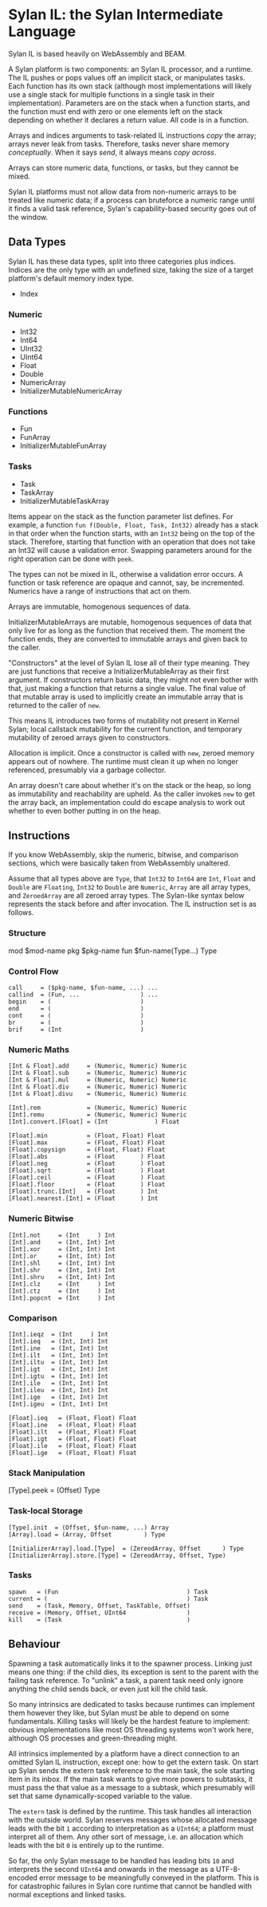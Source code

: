 # Sylan IL: the Sylan Intermediate Language

Sylan IL is based heavily on WebAssembly and BEAM.

A Sylan platform is two components: an Sylan IL processor, and a
runtime. The IL pushes or pops values off an implicit stack, or
manipulates tasks. Each function has its own stack (although most
implementations will likely use a single stack for multiple functions in a
single task in their implementation). Parameters are on the stack when a
function starts, and the function must end with zero or one elements left on the
stack depending on whether it declares a return value. All code is in a
function.

Arrays and indices arguments to task-related IL instructions _copy_ the array;
arrays never leak from tasks. Therefore, tasks never share memory
_conceptually_. When it says _send_, it always means _copy across_.

Arrays can store numeric data, functions, or tasks, but they cannot be mixed.

Sylan IL platforms must not allow data from non-numeric arrays to be treated
like numeric data; if a process can bruteforce a numeric range until it finds a
valid task reference, Sylan's capability-based security goes out of the window.

## Data Types

Sylan IL has these data types, split into three categories plus indices. Indices
are the only type with an undefined size, taking the size of a target platform's
default memory index type.

-   Index

### Numeric

-   Int32
-   Int64
-   UInt32
-   UInt64
-   Float
-   Double
-   NumericArray
-   InitializerMutableNumericArray

### Functions

-   Fun
-   FunArray
-   InitializerMutableFunArray

### Tasks

-   Task
-   TaskArray
-   InitializerMutableTaskArray

Items appear on the stack as the function parameter list defines. For example,
a function `fun f(Double, Float, Task, Int32)` already has a stack in that
order when the function starts, with an `Int32` being on the top of the stack.
Therefore, starting that function with an operation that does not take an Int32
will cause a validation error. Swapping parameters around for the right
operation can be done with `peek`.

The types can not be mixed in IL, otherwise a validation error occurs. A
function or task reference are opaque and cannot, say, be incremented.
Numerics have a range of instructions that act on them.

Arrays are immutable, homogenous sequences of data.

InitializerMutableArrays are mutable, homogenous sequences of data that only
live for as long as the function that received them. The moment the function
ends, they are converted to immutable arrays and given back to the caller.

"Constructors" at the level of Sylan IL lose all of their type meaning. They
are just functions that receive a InitializerMutableArray as their first
argument. If constructors return basic data, they might not even bother with
that, just making a function that returns a single value. The final value of
that mutable array is used to implicitly create an immutable array that is
returned to the caller of `new`.

This means IL introduces two forms of mutability not present in Kernel Sylan;
local callstack mutability for the current function, and temporary mutability
of zeroed arrays given to constructors.

Allocation is implicit. Once a constructor is called with `new`, zeroed memory
appears out of nowhere. The runtime must clean it up when no longer referenced,
presumably via a garbage collector.

An array doesn't care about whether it's on the stack or the heap, so long as
immutability and reachability are upheld. As the caller invokes `new` to get
the array back, an implementation could do escape analysis to work out whether
to even bother putting in on the heap.

## Instructions

If you know WebAssembly, skip the numeric, bitwise, and comparison sections,
which were basically taken from WebAssembly unaltered.

Assume that all types above are `Type`, that `Int32` to `Int64` are `Int`,
`Float` and `Double` are `Floating`, `Int32` to `Double` are `Numeric`, `Array`
are all array types, and `ZeroedArray` are all zeroed array types. The
Sylan-like syntax below represents the stack before and after invocation. The
IL instruction set is as follows.

### Structure

mod $mod-name
pkg $pkg-name
fun \$fun-name(Type...) Type

### Control Flow

```
call     = ($pkg-name, $fun-name, ...) ...
callind  = (Fun, ...                 ) ...
begin    = (                         )
end      = (                         )
cont     = (                         )
br       = (                         )
brif     = (Int                      )
```

### Numeric Maths

```
[Int & Float].add     = (Numeric, Numeric) Numeric
[Int & Float].sub     = (Numeric, Numeric) Numeric
[Int & Float].mul     = (Numeric, Numeric) Numeric
[Int & Float].div     = (Numeric, Numeric) Numeric
[Int & Float].divu    = (Numeric, Numeric) Numeric

[Int].rem             = (Numeric, Numeric) Numeric
[Int].remu            = (Numeric, Numeric) Numeric
[Int].convert.[Float] = (Int             ) Float

[Float].min           = (Float, Float) Float
[Float].max           = (Float, Float) Float
[Float].copysign      = (Float, Float) Float
[Float].abs           = (Float       ) Float
[Float].neg           = (Float       ) Float
[Float].sqrt          = (Float       ) Float
[Float].ceil          = (Float       ) Float
[Float].floor         = (Float       ) Float
[Float].trunc.[Int]   = (Float       ) Int
[Float].nearest.[Int] = (Float       ) Int
```

### Numeric Bitwise

```
[Int].not     = (Int     ) Int
[Int].and     = (Int, Int) Int
[Int].xor     = (Int, Int) Int
[Int].or      = (Int, Int) Int
[Int].shl     = (Int, Int) Int
[Int].shr     = (Int, Int) Int
[Int].shru    = (Int, Int) Int
[Int].clz     = (Int     ) Int
[Int].ctz     = (Int     ) Int
[Int].popcnt  = (Int     ) Int

```

### Comparison

```
[Int].ieqz  = (Int     ) Int
[Int].ieq   = (Int, Int) Int
[Int].ine   = (Int, Int) Int
[Int].ilt   = (Int, Int) Int
[Int].iltu  = (Int, Int) Int
[Int].igt   = (Int, Int) Int
[Int].igtu  = (Int, Int) Int
[Int].ile   = (Int, Int) Int
[Int].ileu  = (Int, Int) Int
[Int].ige   = (Int, Int) Int
[Int].igeu  = (Int, Int) Int

[Float].ieq   = (Float, Float) Float
[Float].ine   = (Float, Float) Float
[Float].ilt   = (Float, Float) Float
[Float].igt   = (Float, Float) Float
[Float].ile   = (Float, Float) Float
[Float].ige   = (Float, Float) Float
```

### Stack Manipulation

[Type].peek = (Offset) Type

### Task-local Storage

```
[Type].init  = (Offset, $fun-name, ...) Array
[Array].load = (Array, Offset         ) Type

[InitializerArray].load.[Type]  = (ZereodArray, Offset      ) Type
[InitializerArray].store.[Type] = (ZereodArray, Offset, Type)
```

### Tasks

```
spawn   = (Fun                                    ) Task
current = (                                       ) Task
send    = (Task, Memory, Offset, TaskTable, Offset)
receive = (Memory, Offset, UInt64                 )
kill    = (Task                                   )
```

## Behaviour

Spawning a task automatically links it to the spawner process. Linking just
means one thing: if the child dies, its exception is sent to the parent with
the failing task reference. To "unlink" a task, a parent task need only ignore
anything the child sends back, or even just kill the child task.

So many intrinsics are dedicated to tasks because runtimes can implement them
however they like, but Sylan must be able to depend on some fundamentals.
Killing tasks will likely be the hardest feature to implement: obvious
implementations like most OS threading systems won't work here, although OS
processes and green-threading might.

All intrinsics implemented by a platform have a direct connection to an omitted
Sylan IL instruction, except one: how to get the extern task. On start up Sylan
sends the extern task reference to the main task, the sole starting item in its
inbox. If the main task wants to give more powers to subtasks, it must pass the
that value as a message to a subtask, which presumably will set that same
dynamically-scoped variable to the value.

The `extern` task is defined by the runtime. This task handles all interaction
with the outside world. Sylan reserves messages whose allocated message leads
with the bit `1` according to interpretation as a `UInt64`; a platform must
interpret all of them. Any other sort of message, i.e. an allocation which leads
with the bit `0` is entirely up to the runtime.

So far, the only Sylan message to be handled has leading bits `10` and
interprets the second `UInt64` and onwards in the message as a UTF-8-encoded
error message to be meaningfully conveyed in the platform. This is for
catastrophic failures in Sylan core runtime that cannot be handled with
normal exceptions and linked tasks.
